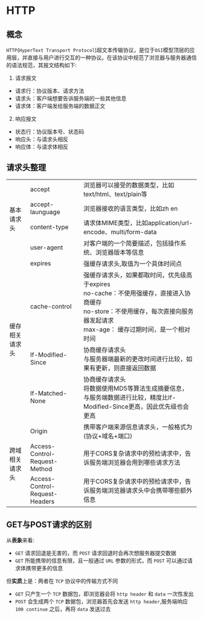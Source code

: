 # HTTP
## 概念
`HTTP`(`HyperText Transport Protocol`)超文本传输协议，是位于`OSI`模型顶层的应用层，并直接与用户进行交互的一种协议。在该协议中规范了浏览器与服务器通信的语法规范，其报文结构如下:  
1. 请求报文
* 请求行：协议版本、请求方法
* 请求头：客户端想要告诉服务端的一些其他信息
* 请求体：客户端发给服务端的数据正文

2. 响应报文
* 状态行：协议版本号、状态码
* 响应头：与请求头相反
* 响应体：与请求体相反

## 请求头整理
<table>
<tr>
    <td rowspan="5">
      基本请求头
    </td>
</tr>
<tr>
    <td>accept</td>
    <td>浏览器可以接受的数据类型，比如text/html、text/plain等</td>
</tr>
<tr>
    <td>accept-launguage</td>
    <td>浏览器接收的语言类型，比如zh en</td>
</tr>
<tr>
    <td>content-type</td>
    <td>请求体MIME类型，比如application/url-encode、multi/form-data</td>
</tr>
<tr>
    <td>user-agent</td>
    <td>对客户端的一个简要描述，包括操作系统、浏览器版本等信息</td>
</tr>
<tr>
    <td rowspan="5">
     缓存相关请求头
    </td>
</tr>
<tr>
    <td>expires</td>
    <td>强缓存请求头,取值为一个具体时间点
    </td>
</tr>
<tr>
    <td>cache-control</td>
    <td>强缓存请求头，如果都取时间，优先级高于expires<br/>
        no-cache：不使用强缓存，直接进入协商缓存<br/>
        no-store：不使用缓存，每次直接向服务器发起请求<br/>
        max-age： 缓存过期时间，是一个相对时间
    </td>
</tr>
<tr>
    <td>If-Modified-Since</td>
    <td>协商缓存请求头<br/>
      与服务器端最新的更改时间进行比较，如果有更新，则直接返回数据
    </td>
</tr>
<tr>
    <td>If-Matched-None</td>
    <td>协商缓存请求头<br/>
      将数据使用MD5等算法生成摘要信息，与服务端数据进行比较，精度比If-Modified-Since更高，因此优先级也会更高
    </td>
</tr>
<tr>
    <td rowspan="4">
     跨域相关请求头
    </td>
</tr>
<tr>
    <td>Origin</td>
    <td>
      携带客户端来源信息请求头，一般格式为(协议+域名+端口)
    </td>
</tr>
<tr>
    <td>Access-Control-Request-Method</td>
    <td>
      用于CORS复杂请求中的预检请求中，告诉服务端浏览器会用到哪些请求方法
    </td>
</tr>
<tr>
    <td>Access-Control-Request-Headers</td>
    <td>
      用于CORS复杂请求中的预检请求中，告诉服务端浏览器请求头中会携带哪些额外信息
    </td>
</tr>
</table>

## GET与POST请求的区别
从**表象**来看:
* `GET` 请求回退是无害的，而 `POST` 请求回退时会再次想服务器提交数据
* `GET` 所能携带的信息有限，且一般通过 `URL` 参数的形式，而 `POST` 可以通过请求体携带更多的信息

但**实质**上是：两者在 `TCP` 协议中的传输方式不同
* `GET` 只产生一个 `TCP` 数据包，即浏览器会将 `http header` 和 `data` 一次性发出
* `POST` 会生成两个 `TCP` 数据包，浏览器首先会发送 `http header`,服务端响应 `100 continue` 之后，再将 `data` 发送过去
